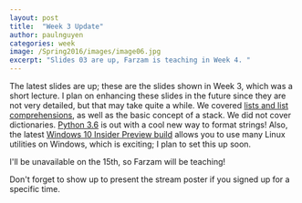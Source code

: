 ```yaml
---
layout: post
title:  "Week 3 Update"
author: paulnguyen
categories: week
image: /Spring2016/images/image06.jpg
excerpt: "Slides 03 are up, Farzam is teaching in Week 4. "
---
```


The latest slides are up; these are the slides shown in Week 3, which was a short lecture. I plan on enhancing these slides in the future since they are not very detailed, but that may take quite a while. We covered [lists and list comprehensions][lists], as well as the basic concept of a stack. We did not cover dictionaries. [Python 3.6][python3.6] is out with a cool new way to format strings! Also, the latest [Windows 10 Insider Preview build][windows] allows you to use many Linux utilities on Windows, which is exciting; I plan to set this up soon.

I'll be unavailable on the 15th, so Farzam will be teaching!

Don't forget to show up to present the stream poster if you signed up for a specific time.

[lists]: https://docs.python.org/3.6/tutorial/datastructures.html?highlight=lists
[python3.6]: https://docs.python.org/3.6/whatsnew/3.6.html
[windows]: http://arstechnica.com/information-technology/2016/04/first-windows-10-preview-with-bash-support-is-out-now/